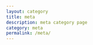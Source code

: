 ```yaml
---
layout: category
title: meta
description: meta category page
category: meta
permalink: /meta/
---
```

